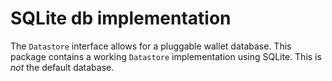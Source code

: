 SQLite db implementation
========================

The `Datastore` interface allows for a pluggable wallet database. This package contains a working `Datastore` implementation using SQLite. This is _not_ the default database.
